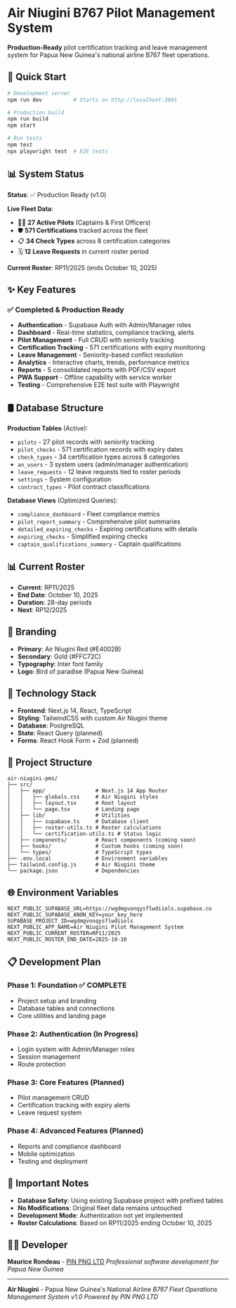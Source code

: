 # Air Niugini B767 Pilot Management System

**Production-Ready** pilot certification tracking and leave management system for Papua New Guinea's national airline B767 fleet operations.

## 🚀 Quick Start

```bash
# Development server
npm run dev          # Starts on http://localhost:3001

# Production build
npm run build
npm start

# Run tests
npm test
npx playwright test  # E2E tests
```

## 📊 System Status

**Status**: ✅ Production Ready (v1.0)

**Live Fleet Data**:
- 👨‍✈️ **27 Active Pilots** (Captains & First Officers)
- 🛡️ **571 Certifications** tracked across the fleet
- 📋 **34 Check Types** across 8 certification categories
- 🗓️ **12 Leave Requests** in current roster period

**Current Roster**: RP11/2025 (ends October 10, 2025)

## ✨ Key Features

### ✅ Completed & Production Ready

- **Authentication** - Supabase Auth with Admin/Manager roles
- **Dashboard** - Real-time statistics, compliance tracking, alerts
- **Pilot Management** - Full CRUD with seniority tracking
- **Certification Tracking** - 571 certifications with expiry monitoring
- **Leave Management** - Seniority-based conflict resolution
- **Analytics** - Interactive charts, trends, performance metrics
- **Reports** - 5 consolidated reports with PDF/CSV export
- **PWA Support** - Offline capability with service worker
- **Testing** - Comprehensive E2E test suite with Playwright

## 🛢️ Database Structure

**Production Tables** (Active):
- `pilots` - 27 pilot records with seniority tracking
- `pilot_checks` - 571 certification records with expiry dates
- `check_types` - 34 certification types across 8 categories
- `an_users` - 3 system users (admin/manager authentication)
- `leave_requests` - 12 leave requests tied to roster periods
- `settings` - System configuration
- `contract_types` - Pilot contract classifications

**Database Views** (Optimized Queries):
- `compliance_dashboard` - Fleet compliance metrics
- `pilot_report_summary` - Comprehensive pilot summaries
- `detailed_expiring_checks` - Expiring certifications with details
- `expiring_checks` - Simplified expiring checks
- `captain_qualifications_summary` - Captain qualifications

## 📊 Current Roster

- **Current**: RP11/2025
- **End Date**: October 10, 2025
- **Duration**: 28-day periods
- **Next**: RP12/2025

## 🎨 Branding

- **Primary**: Air Niugini Red (#E4002B)
- **Secondary**: Gold (#FFC72C)
- **Typography**: Inter font family
- **Logo**: Bird of paradise (Papua New Guinea)

## 🔧 Technology Stack

- **Frontend**: Next.js 14, React, TypeScript
- **Styling**: TailwindCSS with custom Air Niugini theme
- **Database**: PostgreSQL
- **State**: React Query (planned)
- **Forms**: React Hook Form + Zod (planned)

## 📁 Project Structure

```
air-niugini-pms/
├── src/
│   ├── app/                # Next.js 14 App Router
│   │   ├── globals.css     # Air Niugini styles
│   │   ├── layout.tsx      # Root layout
│   │   └── page.tsx        # Landing page
│   ├── lib/                # Utilities
│   │   ├── supabase.ts     # Database client
│   │   ├── roster-utils.ts # Roster calculations
│   │   └── certification-utils.ts # Status logic
│   ├── components/         # React components (coming soon)
│   ├── hooks/              # Custom hooks (coming soon)
│   └── types/              # TypeScript types
├── .env.local              # Environment variables
├── tailwind.config.js      # Air Niugini theme
└── package.json            # Dependencies
```

## 🌐 Environment Variables

```env
NEXT_PUBLIC_SUPABASE_URL=https://wgdmgvonqysflwdiiols.supabase.co
NEXT_PUBLIC_SUPABASE_ANON_KEY=your_key_here
SUPABASE_PROJECT_ID=wgdmgvonqysflwdiiols
NEXT_PUBLIC_APP_NAME=Air Niugini Pilot Management System
NEXT_PUBLIC_CURRENT_ROSTER=RP11/2025
NEXT_PUBLIC_ROSTER_END_DATE=2025-10-10
```

## 📋 Development Plan

### Phase 1: Foundation ✅ COMPLETE

- Project setup and branding
- Database tables and connections
- Core utilities and landing page

### Phase 2: Authentication (In Progress)

- Login system with Admin/Manager roles
- Session management
- Route protection

### Phase 3: Core Features (Planned)

- Pilot management CRUD
- Certification tracking with expiry alerts
- Leave request system

### Phase 4: Advanced Features (Planned)

- Reports and compliance dashboard
- Mobile optimization
- Testing and deployment

## 🚨 Important Notes

- **Database Safety**: Using existing Supabase project with prefixed tables
- **No Modifications**: Original fleet data remains untouched
- **Development Mode**: Authentication not yet implemented
- **Roster Calculations**: Based on RP11/2025 ending October 10, 2025

## 👨‍💻 Developer

**Maurice Rondeau** - [PIN PNG LTD](https://pinpng.com)
_Professional software development for Papua New Guinea_

---

**Air Niugini** - Papua New Guinea's National Airline
_B767 Fleet Operations Management System v1.0_
_Powered by PIN PNG LTD_
